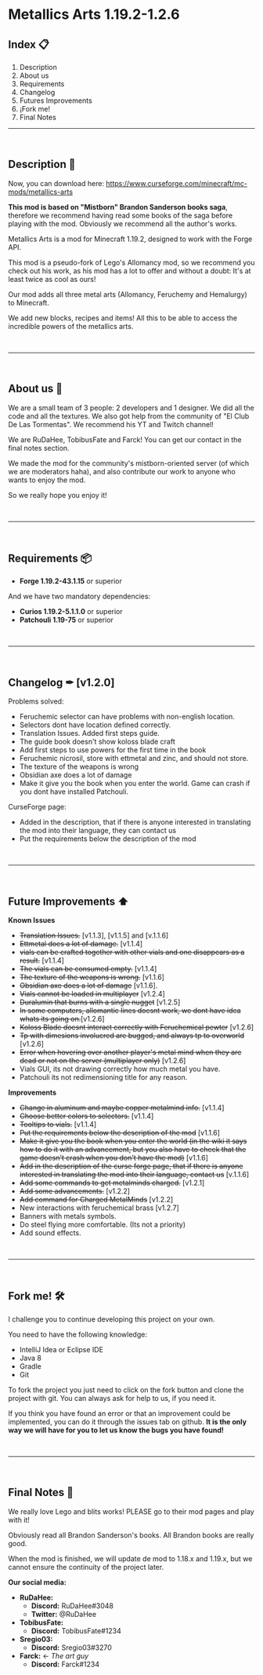 # Metallics Arts 1.19.2-1.2.6


## Index 📋
1. Description
2. About us
3. Requirements
4. Changelog
5. Futures Improvements
6. ¡Fork me!
7. Final Notes
---
<br>

## **Description 📝**

Now, you can download here: https://www.curseforge.com/minecraft/mc-mods/metallics-arts

**This mod is based on "Mistborn" Brandon Sanderson books saga**, therefore we recommend having read some books of the saga before playing with the mod. Obviously we recommend all the author's works.

Metallics Arts is a mod for Minecraft 1.19.2, designed to work with the Forge API.

This mod is a pseudo-fork of Lego's Allomancy mod, so we recommend you check out his work, as his mod has a lot to offer and without a doubt: It's at least twice as cool as ours!

Our mod adds all three metal arts (Allomancy, Feruchemy and Hemalurgy) to Minecraft.

We add new blocks, recipes and items! All this to be able to access the incredible powers of the metallics arts.

<br>

------

<br>

## **About us 🙋**
We are a small team of 3 people: 2 developers and 1 designer. We did all the code and all the textures. We also got help from the community of "El Club De Las Tormentas". We recommend his YT and Twitch channel!

We are RuDaHee, TobibusFate and Farck! You can get our contact in the final notes section.

We made the mod for the community's mistborn-oriented server (of which we are moderators haha), and also  contribute our work to anyone who wants to enjoy the mod.

So we really hope you enjoy it!

<br>

------

<br>

## **Requirements 📦**

- **Forge 1.19.2-43.1.15** or superior

And we have two mandatory dependencies:
- **Curios 1.19.2-5.1.1.0** or superior
- **Patchouli 1.19-75** or superior

<br>

------

<br>

## **Changelog ✒ [v1.2.0]️** 

Problems solved:
- Feruchemic selector can have problems with non-english location.
- Selectors dont have location defined correctly.
- Translation Issues. Added first steps guide.
- The guide book doesn't show koloss blade craft
- Add first steps to use powers for the first time in the book
- Feruchemic nicrosil, store with ettmetal and zinc, and should not store.
- The texture of the weapons is wrong
- Obsidian axe does a lot of damage
- Make it give you the book when you enter the world. Game can crash if you dont have installed Patchouli.

CurseForge page:
- Added in the description, that if there is anyone interested in translating the mod into their language, they can contact us
- Put the requirements below the description of the mod

<br>

------

<br>

## **Future Improvements ⬆️**

**Known Issues**
- ~~Translation Issues.~~ [v1.1.3], [v1.1.5] and [v.1.1.6]
- ~~Ettmetal does a lot of damage.~~ [v1.1.4]
- ~~vials can be crafted together with other vials and one disappears as a result.~~ [v1.1.4]
- ~~The vials can be consumed empty.~~ [v1.1.4]
- ~~The texture of the weapons is wrong.~~ [v1.1.6]
- ~~Obsidian axe does a lot of damage~~ [v1.1.6].
- ~~Vials cannot be loaded in multiplayer~~ [v1.2.4]
- ~~Duralumin that burns with a single nugget~~ [v1.2.5]
- ~~In some computers, allomantic lines doesnt work, we dont have idea whats its going on.~~[v1.2.6]
- ~~Koloss Blade doesnt interact correctly with Feruchemical pewter~~ [v1.2.6]
- ~~Tp with dimesions involucred are bugged, and always tp to overworld~~ [v1.2.6]
- ~~Error when hovering over another player's metal mind when they are dead or not on the server (multiplayer only)~~ [v1.2.6]
- Vials GUI, its not drawing correctly how much metal you have.
- Patchouli its not redimensioning title for any reason.

**Improvements**
- ~~Change in aluminum and maybe copper metalmind info.~~ [v1.1.4]
- ~~Choose better colors to selectors.~~ [v1.1.4]
- ~~Tooltips to vials.~~ [v1.1.4]
- ~~Put the requirements below the description of the mod~~ [v1.1.6]
- ~~Make it give you the book when you enter the world (in the wiki it says how to do it with an advancement, but you also have to check that the game doesn't crash when you don't have the mod)~~ [v1.1.6]
- ~~Add in the description of the curse forge page, that if there is anyone interested in translating the mod into their language, contact us~~ [v.1.1.6]
- ~~Add some commands to get metalminds charged.~~ [v1.2.1]
- ~~Add some advancements.~~ [v1.2.2]
- ~~Add command for Charged MetalMinds~~ [v1.2.2]
- New interactions with feruchemical brass [v1.2.7]
- Banners with metals symbols. 
- Do steel flying more comfortable. (Its not a priority)
- Add sound effects.

<br>

------

<br>

## **Fork me! 🛠️**

I challenge you to continue developing this project on your own.

You need to have the following knowledge:
- IntelliJ Idea or Eclipse IDE
- Java 8
- Gradle
- Git

To fork the project you just need to click on the fork button and clone the project with git. You can always ask for help to us, if you need it.

If you think you have found an error or that an improvement could be implemented, you can do it through the issues tab on github. **It is the only way we will have for you to let us know the bugs you have found!**

<br>

------

<br>

## **Final Notes 🚀**

We really love Lego and blits works! PLEASE go to their mod pages and play with it!

Obviously read all Brandon Sanderson's books. All Brandon books are really good.

When the mod is finished, we will update de mod to 1.18.x and 1.19.x, but we cannot ensure the continuity of the project later.

**Our social media:**
- **RuDaHee:**
  - **Discord:** RuDaHee#3048
  - **Twitter:** @RuDaHee
- **TobibusFate:**
  - **Discord:** TobibusFate#1234
- **Sregio03:**
  - **Discord:** Sregio03#3270
- **Farck:** <- *The art guy*
  - **Discord:** Farck#1234
